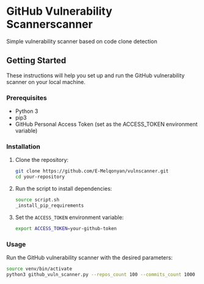 # GitHub Vulnerability Scannerscanner
Simple vulnerability scanner based on code clone detection

## Getting Started

These instructions will help you set up and run the GitHub vulnerability scanner on your local machine.

### Prerequisites

- Python 3
- pip3
- GitHub Personal Access Token (set as the ACCESS_TOKEN environment variable)

### Installation

1. Clone the repository:

    ```bash
    git clone https://github.com/E-Melqonyan/vulnscanner.git
    cd your-repository
    ```

2. Run the script to install dependencies:

    ```bash
    source script.sh
    _install_pip_requirements
    ```

3. Set the `ACCESS_TOKEN` environment variable:

    ```bash
    export ACCESS_TOKEN=your-github-token
    ```

### Usage

Run the GitHub vulnerability scanner with the desired parameters:

```bash
source venv/bin/activate
python3 github_vuln_scanner.py --repos_count 100 --commits_count 1000
```
